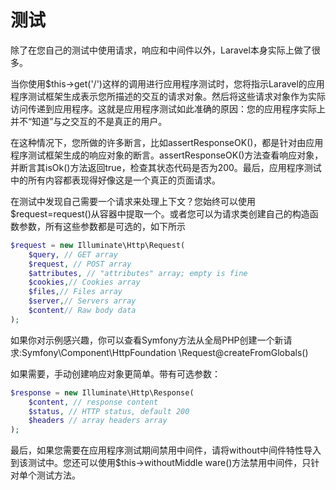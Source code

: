 # 测试

除了在您自己的测试中使用请求，响应和中间件以外，Laravel本身实际上做了很多。

当你使用$this-&gt;get\('/'\)这样的调用进行应用程序测试时，您将指示Laravel的应用程序测试框架生成表示您所描述的交互的请求对象。然后将这些请求对象作为实际访问传递到应用程序。这就是应用程序测试如此准确的原因：您的应用程序实际上并不“知道”与之交互的不是真正的用户。

在这种情况下，您所做的许多断言，比如assertResponseOK\(\)，都是针对由应用程序测试框架生成的响应对象的断言。assertResponseOK\(\)方法查看响应对象，并断言其isOk\(\)方法返回true，检查其状态代码是否为200。最后，应用程序测试中的所有内容都表现得好像这是一个真正的页面请求。

在测试中发现自己需要一个请求来处理上下文？您始终可以使用$request=request\(\)从容器中提取一个。或者您可以为请求类创建自己的构造函数参数，所有这些参数都是可选的，如下所示

```php
$request = new Illuminate\Http\Request(
    $query, // GET array
    $request, // POST array
    $attributes, // "attributes" array; empty is fine
    $cookies,// Cookies array
    $files,// Files array
    $server,// Servers array
    $content// Raw body data
);
```

如果你对示例感兴趣，你可以查看Symfony方法从全局PHP创建一个新请求:Symfony\Component\HttpFoundation \Request@createFromGlobals\(\)

如果需要，手动创建响应对象更简单。带有可选参数：

```php
$response = new Illuminate\Http\Response( 
    $content, // response content 
    $status, // HTTP status, default 200 
    $headers // array headers array
);
```

最后，如果您需要在应用程序测试期间禁用中间件，请将without中间件特性导入到该测试中。您还可以使用$this-&gt;withoutMiddle ware\(\)方法禁用中间件，只针对单个测试方法。

